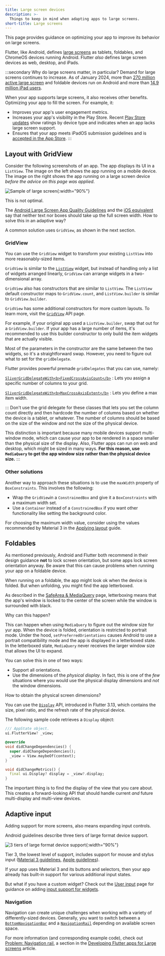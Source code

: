 ```yaml
---
title: Large screen devices
description: >-
  Things to keep in mind when adapting apps to large screens.
short-title: Large screens
---
```


<?code-excerpt path-base="ui/adaptive_app_demos"?>

This page provides guidance on optimizing your
app to improve its behavior on large screens.

Flutter, like Android, defines [large screens][] as tablets,
foldables, and ChromeOS devices running Android. Flutter
_also_ defines large screen devices as web, desktop,
and iPads.

:::secondary Why do large screens matter, in particular?
Demand for large screens continues to increase.
As of January 2024,
more than [270 million active large screen][large screens]
and foldable devices run on Android and more than
[14.9 million iPad users][].

When your app supports large screens,
it also receives other benefits.
Optimizing your app to fill the screen.
For example, it:

* Improves your app's user engagement metrics.
* Increases your app's visibility in the Play Store.
  Recent [Play Store updates][] show ratings by
  device type and indicates when an app lacks
  large screen support. 
* Ensures that your app meets iPadOS submission
  guidelines and is [accepted in the App Store][].
:::

[14.9 million iPad users]: https://www.statista.com/statistics/299632/tablet-shipments-apple/
[accepted in the App Store]: https://developer.apple.com/ipados/submit/
[large screens]: {{site.android-dev}}/guide/topics/large-screens/get-started-with-large-screens
[Play Store updates]: {{site.android-dev}}/2022/03/helping-users-discover-quality-apps-on.html

## Layout with GridView

Consider the following screenshots of an app.
The app displays its UI in a `ListView`.
The image on the left shows the app running
on a mobile device. The image on the right shows the
app running on a large screen device
_before the advice on this page was applied_.

![Sample of large screen](/assets/images/docs/ui/adaptive-responsive/large-screen.png){:width="90%"}

This is not optimal.

The [Android Large Screen App Quality Guidelines][guidelines]
and the [iOS equivalent][]
say that neither text nor boxes should take up the
full screen width. How to solve this in an adaptive way?

[guidelines]: https://developer.android.com/docs/quality-guidelines/large-screen-app-quality
[iOS equivalent]: https://developer.apple.com/design/human-interface-guidelines/designing-for-ipados

A common solution uses `GridView`, as shown in the next section.

### GridView

You can use the `GridView` widget to transform
your existing `ListView` into more reasonably-sized items.

`GridView` is similar to the [`ListView`][] widget,
but instead of handling only a list of widgets arranged linearly,
`GridView` can arrange widgets in a two-dimensional array.

`GridView` also has constructors that are similar to `ListView`.
The `ListView` default constructor maps to `GridView.count`,
and `ListView.builder` is similar to `GridView.builder`.

`GridView` has some additional constructors for more custom layouts.
To learn more, visit the [`GridView`][] API page.

[`GridView`]: {{site.api}}/flutter/widgets/GridView-class.html
[`ListView`]: {{site.api}}/flutter/widgets/ListView-class.html

For example, if your original app used a `ListView.builder`,
swap that out for a `GridView.builder`.
If your app has a large number of items,
it's recommended to use this builder constructor to only
build the item widgets that are actually visible.

Most of the parameters in the constructor are the same between
the two widgets, so it's a straightforward swap.
However, you need to figure out what to set for the `gridDelegate`.

Flutter provides powerful premade `gridDelegates`
that you can use, namely:

[`SliverGridDelegateWith<b>FixedCrossAxisCount</b>`][]
: Lets you assign a specific number of columns to your grid.

[`SliverGridDelegateWith<b>MaxCrossAxisExtent</b>`][] 
: Lets you define a max item width.

[`SliverGridDelegateWith<b>FixedCrossAxisCount</b>`]: {{site.api}}/flutter/rendering/SliverGridDelegateWithFixedCrossAxisCount-class.html 
[`SliverGridDelegateWith<b>MaxCrossAxisExtent</b>`]:  {{site.api}}/flutter/rendering/SliverGridDelegateWithMaxCrossAxisExtent-class.html

:::
Don't use the grid delegate for these classes that lets
you set the column count directly and then hardcode
the number of columns based on whether the device
is a tablet, or whatever. 
The number of columns should be based on the size of
the window and not the size of the physical device.

This distinction is important because many mobile
devices support multi-window mode, which can
cause your app to be rendered in a space smaller than
the physical size of the display. Also, Flutter apps
can run on web and desktop, which might be sized in many ways.
**For this reason, use `MediaQuery` to get the app window size
rather than the physical device size.**
:::

### Other solutions

Another way to approach these situations is to
use the `maxWidth` property of `BoxConstraints`.
This involves the following:

* Wrap the `GridView`in a `ConstrainedBox` and give
  it a `BoxConstraints` with a maximum width set.
* Use a `Container` instead of a `ConstrainedBox`
  if you want other functionality like setting the
  background color.

For choosing the maximum width value,
consider using the values recommended
by Material 3 in the [Applying layout][] guide.

[Applying layout]: https://m3.material.io/foundations/layout/applying-layout/window-size-classes

## Foldables

As mentioned previously, Android and Flutter both
recommend in their design guidance **not**
to lock screen orientation,
but some apps lock screen orientation anyway.
Be aware that this can cause problems when running your
app on a foldable device.

When running on a foldable, the app might look ok
when the device is folded. But when unfolding,
you might find the app letterboxed.

As described in the [SafeArea & MediaQuery][sa-mq] page,
letterboxing means that the app's window is locked to
the center of the screen while the window is
surrounded with black.

[sa-mq]: /ui/adaptive-responsive/safearea-mediaquery

Why can this happen?

This can happen when using `MediaQuery` to figure out
the window size for yur app. When the device is folded,
orientation is restricted to portrait mode.
Under the hood, `setPreferredOrientations` causes
Android to use a portrait compatibility mode and the app
is displayed in a letterboxed state.
In the letterboxed state, `MediaQuery` never receives
the larger window size that allows the UI to expand.

You can solve this in one of two ways:

* Support all orientations.
* Use the dimensions of the _physical display_.
  In fact, this is one of the _few_ situations where
  you would use the physical display dimensions and
  _not_ the window dimensions.

How to obtain the physical screen dimensions?

You can use the [`Display`][] API, introduced in
Flutter 3.13, which contains the size,
pixel ratio, and the refresh rate of the physical device. 

[`Display`]: https://main-api.flutter.dev/flutter/dart-ui/Display-class.html

The following sample code retrieves a `Display` object:

```dart
/// AppState object.
ui.FlutterView? _view;

@override
void didChangeDependencies() {
  super.didChangeDependencies();
  _view = View.maybeOf(context);
}

void didChangeMetrics() {
  final ui.Display? display = _view?.display;
}
```

The important thing is to find the display of the
view that you care about. This creates a forward-looking
API that should handle current _and_ future multi-display
and multi-view devices.

## Adaptive input

Adding support for more screens, also means
expanding input controls.

Android guidelines describe three tiers of large format device support.

![3 tiers of large format device support](/assets/images/docs/ui/adaptive-responsive/large-screen-guidelines.png){:width="90%"}

Tier 3, the lowest level of support,
includes support for mouse and stylus input
([Material 3 guidelines][m3-guide], [Apple guidelines][]).

If your app uses Material 3 and its buttons and selectors,
then your app already has built-in support for
various additional input states.

But what if you have a custom widget?
Check out the [User input][] page for
guidance on adding
[input support for widgets][].

[Apple guidelines]: https://developer.apple.com/design/human-interface-guidelines/designing-for-ipados#Best-practices
[input support for widgets]: /ui/adaptive-responsive/input#custom-widgets
[m3-guide]: {{site.android-dev}}/developer.android.com/docs/quality-guidelines/large-screen-app-quality
[User input]: /ui/adaptive-responsive/input

### Navigation

Navigation can create unique challenges when working with a variety of
differently-sized devices. Generally, you want to switch between
a [`BottomNavigationBar`][] and a [`NavigationRail`] depending on
available screen space.

For more information (and corresponding example code),
check out [Problem: Navigation rail][], a section in the
[Developing Flutter apps for Large screens][article] article.

[article]: {{site.flutter-medium}}/developing-flutter-apps-for-large-screens-53b7b0e17f10
[`BottomNavigationBar`]: {{site.api}}/flutter/material/BottomNavigationBar-class.html
[`NavigationRail`]: {{site.api}}/flutter/material/NavigationRail-class.html
[Problem: Navigation rail]: {{site.flutter-medium}}/developing-flutter-apps-for-large-screens-53b7b0e17f10#:~:text=Problem%3A%20Navigation%20rail1

